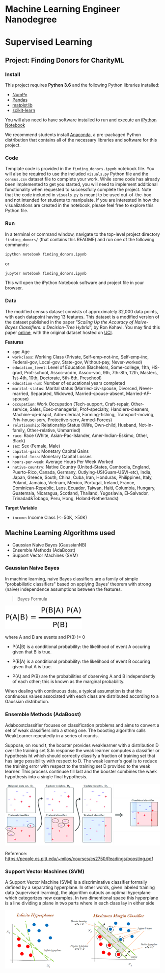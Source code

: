 # Machine Learning Engineer Nanodegree
# Supervised Learning
## Project: Finding Donors for CharityML

### Install

This project requires **Python 3.6** and the following Python libraries installed:

- [NumPy](http://www.numpy.org/)
- [Pandas](http://pandas.pydata.org)
- [matplotlib](http://matplotlib.org/)
- [scikit-learn](http://scikit-learn.org/stable/)

You will also need to have software installed to run and execute an [iPython Notebook](http://ipython.org/notebook.html)

We recommend students install [Anaconda](https://www.continuum.io/downloads), a pre-packaged Python distribution that contains all of the necessary libraries and software for this project. 

### Code

Template code is provided in the `finding_donors.ipynb` notebook file. You will also be required to use the included `visuals.py` Python file and the `census.csv` dataset file to complete your work. While some code has already been implemented to get you started, you will need to implement additional functionality when requested to successfully complete the project. Note that the code included in `visuals.py` is meant to be used out-of-the-box and not intended for students to manipulate. If you are interested in how the visualizations are created in the notebook, please feel free to explore this Python file.

### Run

In a terminal or command window, navigate to the top-level project directory `finding_donors/` (that contains this README) and run one of the following commands:

```bash
ipython notebook finding_donors.ipynb
```  
or
```bash
jupyter notebook finding_donors.ipynb
```

This will open the iPython Notebook software and project file in your browser.

### Data

The modified census dataset consists of approximately 32,000 data points, with each datapoint having 13 features. This dataset is a modified version of the dataset published in the paper *"Scaling Up the Accuracy of Naive-Bayes Classifiers: a Decision-Tree Hybrid",* by Ron Kohavi. You may find this paper [online](https://www.aaai.org/Papers/KDD/1996/KDD96-033.pdf), with the original dataset hosted on [UCI](https://archive.ics.uci.edu/ml/datasets/Census+Income).

**Features**
- `age`: Age
- `workclass`: Working Class (Private, Self-emp-not-inc, Self-emp-inc, Federal-gov, Local-gov, State-gov, Without-pay, Never-worked)
- `education_level`: Level of Education (Bachelors, Some-college, 11th, HS-grad, Prof-school, Assoc-acdm, Assoc-voc, 9th, 7th-8th, 12th, Masters, 1st-4th, 10th, Doctorate, 5th-6th, Preschool)
- `education-num`: Number of educational years completed
- `marital-status`: Marital status (Married-civ-spouse, Divorced, Never-married, Separated, Widowed, Married-spouse-absent, Married-AF-spouse)
- `occupation`: Work Occupation (Tech-support, Craft-repair, Other-service, Sales, Exec-managerial, Prof-specialty, Handlers-cleaners, Machine-op-inspct, Adm-clerical, Farming-fishing, Transport-moving, Priv-house-serv, Protective-serv, Armed-Forces)
- `relationship`: Relationship Status (Wife, Own-child, Husband, Not-in-family, Other-relative, Unmarried)
- `race`: Race (White, Asian-Pac-Islander, Amer-Indian-Eskimo, Other, Black)
- `sex`: Sex (Female, Male)
- `capital-gain`: Monetary Capital Gains
- `capital-loss`: Monetary Capital Losses
- `hours-per-week`: Average Hours Per Week Worked
- `native-country`: Native Country (United-States, Cambodia, England, Puerto-Rico, Canada, Germany, Outlying-US(Guam-USVI-etc), India, Japan, Greece, South, China, Cuba, Iran, Honduras, Philippines, Italy, Poland, Jamaica, Vietnam, Mexico, Portugal, Ireland, France, Dominican-Republic, Laos, Ecuador, Taiwan, Haiti, Columbia, Hungary, Guatemala, Nicaragua, Scotland, Thailand, Yugoslavia, El-Salvador, Trinadad&Tobago, Peru, Hong, Holand-Netherlands)

**Target Variable**
- `income`: Income Class (<=50K, >50K)


## Machine Learning Algorithms used

* Gaussian Naive Bayes (GaussianNB)
* Ensemble Methods (AdaBoost)
* Support Vector Machines (SVM)

### Gaussian Naive Bayes

In machine learning, naive Bayes classifiers are a family of simple "probabilistic classifiers" based on applying Bayes' theorem with strong (naive) independence assumptions between the features.

>Bayes Formula

<img src="https://github.com/shashank136/Finding-Donors-for-CharityML/blob/master/extra/bayes_formula.png" width="250">

where A and B are events and P(B) != 0

* P(A|B) is a conditional probability: the likelihood of event A occuring given that B is true.

* P(B|A) is a conditional probability: the likelihood of event B occuring given that A is true.

* P(A) and P(B) are the probabilities of observing A and B independently of each other; this is known as the marginal probability.

When dealing with continuous data, a typical assumption is that the continuous values associated with each class are distributed according to a Gaussian distribution.

### Ensemble Methods (AdaBoost)

Adaboostclassifier focuses on classification problems and aims to convert a set of weak classifiers into a strong one. The boosting algorithm calls WeakLearner repeatedly in a series of rounds. 

Suppose, on round t, the booster provides weaklearner with a distribution D over the training set S.In response the weak learner computes a classifier or hypothesis ht which should correctly classify a fraction of training set that has large possibility with respect to D. The weak learner's goal is to reduce the training error with respect to the training set D provided to the weak learner. This process continuse till last and the booster combines the waek hypothesis into a single final hypothesis. 

![png](https://github.com/shashank136/Finding-Donors-for-CharityML/blob/master/extra/adaboost.png)

Reference: https://people.cs.pitt.edu/~milos/courses/cs2750/Readings/boosting.pdf

### Support Vector Machines (SVM)

A Support Vector Machine (SVM) is a discriminative classifier formally defined by a separating hyperplane. In other words, given labeled training data (supervised learning), the algorithm outputs an optimal hyperplane which categorizes new examples. In two dimentional space this hyperplane is a line dividing a plane in two parts where in each class lay in either side

![png](https://github.com/shashank136/Finding-Donors-for-CharityML/blob/master/extra/svm.png)